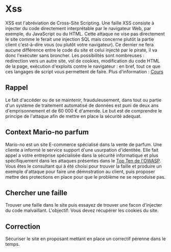 # Xss
XSS est l'abréviation de Cross-Site Scripting. 
Une faille XSS consiste à injecter du code directement interprétable par le navigateur Web, 
par exemple, du JavaScript ou du HTML. 
Cette attaque ne vise pas directement le site comme le ferait une injection SQL mais concerne plutôt la partie client c'est-à-dire vous (ou plutôt votre navigateur). 
Ce dernier ne fera aucune différence entre le code du site et celui injecté par le pirate, il va donc l'exécuter sans broncher. 
Les possibilités sont nombreuses : redirection vers un autre site, vol de cookies, 
modification du code HTML de la page, exécution d'exploits contre le navigateur : en bref, tout ce que ces langages de script vous permettent de faire.
Plus d'information : [Cours](https://www.hacksplaining.com/exercises/xss-stored#/)

## Rappel
Le fait d'accéder ou de se maintenir, frauduleusement, dans tout ou partie d'un système de traitement automatisé de données est puni de deux ans d'emprisonnement et de 60 000 € d'amende.
Le but est de comprendre le principe de l'attaque afin de mettre en place la sécurité adequat.

## Context Mario-no parfum
Mario-no est un site E-commerce spécialisé dans la vente de parfum. 
Une cliente a informé le service support d'une usurpation d'identitée.
Elle fait appel a votre entreprise spécialisée dans la sécurité informatique et plus spécifiquement dans les attaques présentes dans le [Top Ten de l'OWASP](https://owasp.org/Top10/).
Vous êtes le consultant qui à été choisi pour trouver la faille et produire un exemple d'attaque pour faire une démnstration au client, puis proposer mettre des protections en place pour que le problème ne se reproduise pas.

## Chercher une faille
Trouver une faille dans le site puis essayez de trouver une facon d'injecter du code malvaillant.
L'objectif: 
Vous devez récupérer les cookies du site.


## Correction
Sécuriser le site en proposant mettant en place un correctif pérenne dans le temps.

